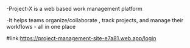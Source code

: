 -Project-X is a web based work management platform

-It helps teams organize/collaborate , track projects, and manage their workflows - all in one place

#link:https://project-management-site-e7a81.web.app/login
